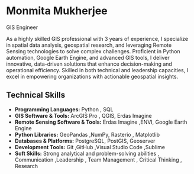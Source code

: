 # Monmita Mukherjee
GIS Engineer

As a highly skilled GIS professional with 3 years of experience, I specialize in spatial data analysis, geospatial research, and leveraging Remote Sensing technologies to solve complex challenges. Proficient in Python automation, Google Earth Engine, and advanced GIS tools, I deliver innovative, data-driven solutions that enhance decision-making and operational efficiency. Skilled in both technical and leadership capacities, I excel in empowering organizations with actionable geospatial insights.
## Technical Skills

- **Programming Languages:**  Python , SQL 
- **GIS Software & Tools:** ArcGIS Pro , QGIS, Erdas Imagine  
- **Remote Sensing Software & Tools:** Erdas Imagine ,ENVI, Google Earth Engine
- **Python Libraries:**  GeoPandas ,NumPy, Rasterio , Matplotlib  
- **Databases & Platforms:** PostgreSQL, PostGIS, Geoserver  
- **Development Tools:** Git ,GitHub ,Visual Studio Code ,Sublime  
- **Soft Skills:**  Strong analytical and problem-solving abilities , Communication ,Leadership , Team Management , Critical Thinking , Research  
